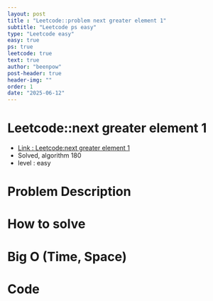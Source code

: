```yaml
---
layout: post
title : "Leetcode::problem next greater element 1"
subtitle: "Leetcode ps easy"
type: "Leetcode easy"
easy: true
ps: true
leetcode: true
text: true
author: "beenpow"
post-header: true
header-img: ""
order: 1
date: "2025-06-12"
---
```


# Leetcode::next greater element 1
- [Link : Leetcode:next greater element 1]()
- Solved, algorithm 180
- level : easy
# Problem Description

# How to solve


# Big O (Time, Space)

# Code

```cpp

```